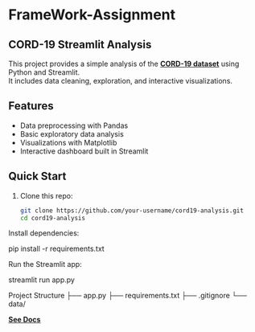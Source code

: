 # FrameWork-Assignment
## CORD-19 Streamlit Analysis

This project provides a simple analysis of the [**CORD-19 dataset**](https://www.kaggle.com/datasets/allen-institute-for-ai/CORD-19-research-challenge) using Python and Streamlit.  
It includes data cleaning, exploration, and interactive visualizations.

## Features
- Data preprocessing with Pandas  
- Basic exploratory data analysis  
- Visualizations with Matplotlib  
- Interactive dashboard built in Streamlit  

## Quick Start
1. Clone this repo:
   ```bash
   git clone https://github.com/your-username/cord19-analysis.git
   cd cord19-analysis


Install dependencies:

pip install -r requirements.txt


Run the Streamlit app:

streamlit run app.py

Project Structure
├── app.py
├── requirements.txt
├── .gitignore
└──  data/

[**See Docs**](https://hackmd.io/@I5OyzHQDSGWGWqeLjg1tSg/B1VnFU2nge)

